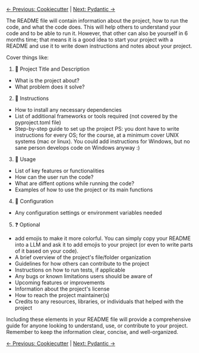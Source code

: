 [← Previous: Cookiecutter](cookiecutter.md) | [Next: Pydantic →](pydantic.md)

The README file will contain information about the project, how to run the code, and what the code does. This will help others to understand your code and to be able to run it.
However, that other can also be yourself in 6 months time; that means it is a good idea to start your project with a README and use it to write down instructions and notes about your project.

Cover things like:

1. 📝 Project Title and Description

- What is the project about?
- What problem does it solve?

2. 🧰 Instructions

- How to install any necessary dependencies
- List of additional frameworks or tools required (not covered by the pyproject.toml file)
- Step-by-step guide to set up the project
  PS: you dont have to write instructions for every OS; for the course, at a minimum cover UNIX systems (mac or linux). You could add instructions for Windows, but no sane person develops code on Windows anyway :)

3. 💪 Usage

- List of key features or functionalities
- How can the user run the code?
- What are diffent options while running the code?
- Examples of how to use the project or its main functions

4. 🛞 Configuration

- Any configuration settings or environment variables needed

5. ❓ Optional

- add emojis to make it more colorful. You can simply copy your README into a LLM and ask it to add emojis to your project (or even to write parts of it based on your code).
- A brief overview of the project's file/folder organization
- Guidelines for how others can contribute to the project
- Instructions on how to run tests, if applicable
- Any bugs or known limitations users should be aware of
- Upcoming features or improvements
- Information about the project's license
- How to reach the project maintainer(s)
- Credits to any resources, libraries, or individuals that helped with the project

Including these elements in your README file will provide a comprehensive guide for anyone looking to understand, use, or contribute to your project. Remember to keep the information clear, concise, and well-organized.

[← Previous: Cookiecutter](cookiecutter.md) | [Next: Pydantic →](pydantic.md)
